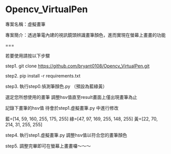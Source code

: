 # Opencv_VirtualPen

專案名稱：虛擬畫筆

專案簡介：透過筆電內建的視訊鏡頭辨識畫筆顏色，進而實現在螢幕上畫畫的功能

===

若要使用請按以下步驟

step1. git clone https://github.com/bryant0108/Opencv_VirtualPen.git

step2. pip install -r requirements.txt

step3. 執行step0.偵測筆顏色.py （預設為藍綠黃）

選定您所想使用的畫筆 調整hsv值直至result畫面上僅出現畫筆為止

記錄下畫筆的hsv值 待會於step1.虛擬畫筆.py 中進行修改

藍=[14, 59, 160, 255, 175, 255]
綠=[47, 97, 169, 255, 148, 255]
黃=[22, 70, 214, 31, 255, 255]

step4. 執行step1.虛擬畫筆.py 調整hsv值以符合您的畫筆顏色

step5. 調整完畢即可在螢幕上畫畫囉～～～
